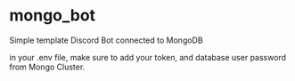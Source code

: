 # mongo_bot
Simple template Discord Bot connected to MongoDB

in your .env file, make sure to add your token, and database user password from Mongo Cluster.
